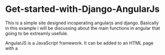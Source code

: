 # Get-started-with-Django-AngularJs
 This is a simple site designed incoperating angularjs and django. Basically in this example i will be discussing about the main functions in angular that going to be extreamly usefule.


AngularJS is a JavaScript framework. It can be added to an HTML page with a <script> tag.                 
AngularJS extends HTML attributes with Directives, and binds data to HTML with Expressions.

## AngularJS extends HTML with ng-directives.                                                                                               
The **ng-app** directive defines an AngularJS application.                                                                                     
The **ng-model** directive binds the value of HTML controls (input, select, textarea) to application data.                                           
The **ng-bind** directive binds application data to the HTML view.                                                                              


### Code
```html 
<!DOCTYPE html>
<html>
<script src="https://ajax.googleapis.com/ajax/libs/angularjs/1.6.9/angular.min.js"></script>
<body>

<div ng-app="">
  <p>Name: <input type="text" ng-model="message"></p>
  <p ng-bind="message"></p>
</div>

</body>
</html>
```

### Explanation about the above exmaple code
AngularJS starts automatically when the web page has loaded.                                                                                        


The **ng-app** directive tells AngularJS that the ```html<div>``` element is the "owner" of an AngularJS application                 
The **ng-model** directive binds the value of the input field to the application variable *message*                                          
The **ng-bind** directive binds the content of the ```html<p>``` element to the application variable *message*   




### AngularJS Applications

AngularJS **modules** define AngularJS applications.                                                                                    
AngularJS **controllers** control AngularJS applications.                                                                                     
The **ng-app** directive defines the application, the **ng-controller** directive defines the controller.                                     




 
 
 
 
 
 
 
 
 
 
 
 
 
 
 
 
 
 
 
